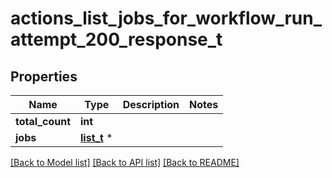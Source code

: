 # actions_list_jobs_for_workflow_run_attempt_200_response_t

## Properties
Name | Type | Description | Notes
------------ | ------------- | ------------- | -------------
**total_count** | **int** |  | 
**jobs** | [**list_t**](job.md) \* |  | 

[[Back to Model list]](../README.md#documentation-for-models) [[Back to API list]](../README.md#documentation-for-api-endpoints) [[Back to README]](../README.md)


